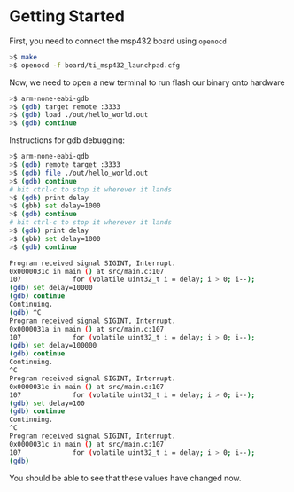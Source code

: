 # Getting Started

First, you need to connect the msp432 board using `openocd`

```bash
>$ make
>$ openocd -f board/ti_msp432_launchpad.cfg
```

Now, we need to open a new terminal to run flash our binary onto hardware

```bash
>$ arm-none-eabi-gdb
>$ (gdb) target remote :3333
>$ (gdb) load ./out/hello_world.out
>$ (gdb) continue
```

Instructions for gdb debugging:
```bash
>$ arm-none-eabi-gdb
>$ (gdb) remote target :3333
>$ (gdb) file ./out/hello_world.out
>$ (gdb) continue
# hit ctrl-c to stop it wherever it lands
>$ (gdb) print delay
>$ (gbb) set delay=1000
>$ (gdb) continue
# hit ctrl-c to stop it wherever it lands
>$ (gdb) print delay
>$ (gbb) set delay=1000
>$ (gdb) continue
```

```bash
Program received signal SIGINT, Interrupt.
0x0000031c in main () at src/main.c:107
107             for (volatile uint32_t i = delay; i > 0; i--);
(gdb) set delay=10000
(gdb) continue
Continuing.
(gdb) ^C
Program received signal SIGINT, Interrupt.
0x0000031a in main () at src/main.c:107
107             for (volatile uint32_t i = delay; i > 0; i--);
(gdb) set delay=100000
(gdb) continue
Continuing.
^C
Program received signal SIGINT, Interrupt.
0x0000031e in main () at src/main.c:107
107             for (volatile uint32_t i = delay; i > 0; i--);
(gdb) set delay=100
(gdb) continue
Continuing.
^C
Program received signal SIGINT, Interrupt.
0x0000031c in main () at src/main.c:107
107             for (volatile uint32_t i = delay; i > 0; i--);
(gdb) 
```

You should be able to see that these values have changed now.

<!-- Or run a helper script to perform this task for you -->

<!-- todo: modify our makefile to connect to target -->
<!-- todo: modify our makefile to upload code to target -->